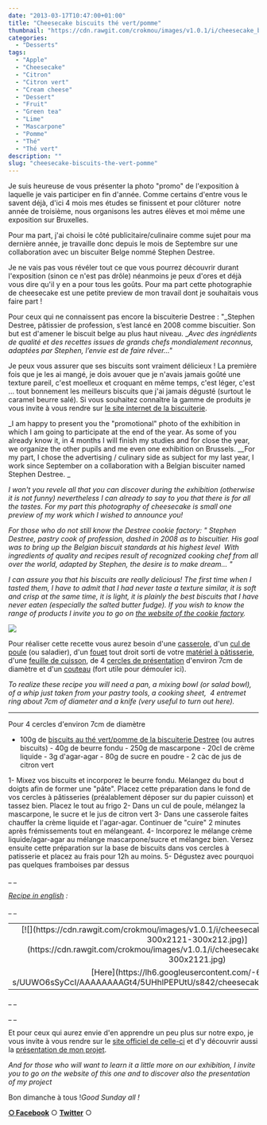 ```yaml
---
date: "2013-03-17T10:47:00+01:00"
title: "Cheesecake biscuits thé vert/pomme"
thumbnail: "https://cdn.rawgit.com/crokmou/images/v1.0.1/i/cheesecake_biscuit_the_vert_stephen_destree_BD.jpg"
categories:
  - "Desserts"
tags:
  - "Apple"
  - "Cheesecake"
  - "Citron"
  - "Citron vert"
  - "Cream cheese"
  - "Dessert"
  - "Fruit"
  - "Green tea"
  - "Lime"
  - "Mascarpone"
  - "Pomme"
  - "Thé"
  - "Thé vert"
description: ""
slug: "cheesecake-biscuits-the-vert-pomme"
---
```


Je suis heureuse de vous présenter la photo "promo" de l'exposition à laquelle je vais participer en fin d'année. Comme certains d'entre vous le savent déjà, d'ici 4 mois mes études se finissent et pour clôturer  notre année de troisième, nous organisons les autres élèves et moi même une exposition sur Bruxelles.

Pour ma part, j'ai choisi le côté publicitaire/culinaire comme sujet pour ma dernière année, je travaille donc depuis le mois de Septembre sur une collaboration avec un biscuiter Belge nommé Stephen Destree.

Je ne vais pas vous révéler tout ce que vous pourrez découvrir durant l'exposition (sinon ce n'est pas drôle) néanmoins je peux d'ores et déjà vous dire qu'il y en a pour tous les goûts. Pour ma part cette photographie de cheesecake est une petite preview de mon travail dont je souhaitais vous faire part !

Pour ceux qui ne connaissent pas encore la biscuiterie Destree : "_Stephen Destree, pâtissier de profession, s’est lancé en 2008 comme biscuitier. Son but est d'amener le biscuit belge au plus haut niveau. __Avec des ingrédients de qualité et des recettes issues de grands chefs mondialement reconnus, adaptées par Stephen, l’envie est de faire rêver..."_

Je peux vous assurer que ses biscuits sont vraiment délicieux ! La première fois que je les ai mangé, je dois avouer que je n'avais jamais goûté une texture pareil, c'est moelleux et croquant en même temps, c'est léger, c'est ... tout bonnement les meilleurs biscuits que j'ai jamais dégusté (surtout le caramel beurre salé). Si vous souhaitez connaître la gamme de produits je vous invite à vous rendre sur [le site internet de la biscuiterie](http://www.biscuiteriedestree.be/index.php).

_I am happy to present you the "promotional" photo of the exhibition in which I am going to participate at the end of the year. As some of you already know it, in 4 months I will finish my studies and for close the year, we organize the other pupils and me even one exhibition on Brussels. __For my part, I chose the advertising / culinary side as subject for my last year, I work since September on a collaboration with a Belgian biscuiter named Stephen Destree. _

_I won't you revele all that you can discover during the exhibition (otherwise it is not funny) nevertheless I can already to say to you that there is for all the tastes. For my part this photography of cheesecake is small one preview of my work which I wished to announce you!_

_For those who do not still know the Destree cookie factory: " Stephen Destree, pastry cook of profession, dashed in 2008 as to biscuitier. His goal was to bring up the Belgian biscuit standards at his highest level  With ingredients of quality and recipes result of recognized cooking chef from all over the world, adapted by Stephen, the desire is to make dream... "_

_I can assure you that his biscuits are really delicious! The first time when I tasted them, I have to admit that I had never taste a texture similar, it is soft and crisp at the same time, it is light, it is plainly the best biscuits that I have never eaten (especially the salted butter fudge). If you wish to know the range of products I invite you to go on [the website of the cookie factory](http://www.biscuiteriedestree.be/index-en.php)._

[![](https://cdn.rawgit.com/crokmou/images/v1.0.1/i/backstage_cheesecake_biscuit_the_vert_pomme_biscuiterie_destree1.jpg)](https://cdn.rawgit.com/crokmou/images/v1.0.1/i/backstage_cheesecake_biscuit_the_vert_pomme_biscuiterie_destree1.jpg)

Pour réaliser cette recette vous aurez besoin d'une [casserole](http://www.rueducommerce.fr/index/casserole%20fonte), d'un [cul de poule](http://www.rueducommerce.fr/m/pl/malid:48515370) (ou saladier), d'un [fouet](http://www.rueducommerce.fr/index/ustensile%20Fouet%20inox) tout droit sorti de votre [matériel à pâtisserie](http://www.rueducommerce.fr/m/pl/malid:12468605), d'une [feuille de cuisson](http://www.rueducommerce.fr/index/feuille%20de%20cuisson), de 4 [cercles de présentation](http://www.rueducommerce.fr/index/cercle%20de%20presentation) d'environ 7cm de diamètre et d'un [couteau](http://www.rueducommerce.fr/m/pl/malid:12468606) (fort utile pour démouler ici).

_To realize these recipe you will need a pan, a mixing bowl (or salad bowl), of a whip just taken from your pastry tools, a cooking sheet,  4 entremet ring about 7cm of diameter and a knife (very useful to turn out here)._

____

Pour 4 cercles d'environ 7cm de diamètre

- 100g de [biscuits au thé vert/pomme de la biscuiterie Destree](http://www.biscuiteriedestree.be/collection.php) (ou autres biscuits) - 40g de beurre fondu - 250g de mascarpone - 20cl de crème liquide - 3g d'agar-agar - 80g de sucre en poudre - 2 càc de jus de citron vert

1- Mixez vos biscuits et incorporez le beurre fondu. Mélangez du bout d doigts afin de former une "pâte". Placez cette préparation dans le fond de vos cercles à pâtisseries (préalablement déposer sur du papier cuisson) et tassez bien. Placez le tout au frigo 2- Dans un cul de poule, mélangez la mascarpone, le sucre et le jus de citron vert 3- Dans une casserole faites chauffer la crème liquide et l'agar-agar. Continuer de "cuire" 2 minutes après frémissements tout en mélangeant. 4- Incorporez le mélange crème liquide/agar-agar au mélange mascarpone/sucre et mélangez bien. Versez ensuite cette préparation sur la base de biscuits dans vos cercles à patisserie et placez au frais pour 12h au moins. 5- Dégustez avec pourquoi pas quelques framboises par dessus

_ _

_[Recipe in english](https://lh6.googleusercontent.com/-61DELBtsd-s/UUWO6sSyCcI/AAAAAAAAGt4/5UHhlPEPUtU/s842/cheesecakes_green_tea_apple_biscuits.jpg) :_

_ _

<table style="margin-left: auto; margin-right: auto; text-align: center;" cellspacing="0" cellpadding="0" align="center">

<tbody>

<tr>

<td style="text-align: center;">[![](https://cdn.rawgit.com/crokmou/images/v1.0.1/i/cheesecakes_green_tea_apple_biscuits-300x2121-300x212.jpg)](https://cdn.rawgit.com/crokmou/images/v1.0.1/i/cheesecakes_green_tea_apple_biscuits-300x2121.jpg)</td>

</tr>

<tr>

<td style="text-align: center;">[Here](https://lh6.googleusercontent.com/-61DELBtsd-s/UUWO6sSyCcI/AAAAAAAAGt4/5UHhlPEPUtU/s842/cheesecakes_green_tea_apple_biscuits.jpg)</td>

</tr>

</tbody>

</table>

_ _

_ _

Et pour ceux qui aurez envie d'en apprendre un peu plus sur notre expo, je vous invite à vous rendre sur le [site officiel de celle-ci](http://expophotohelb.blogspot.com/) et d'y découvrir aussi la [présentation de mon projet](http://www.expophotohelb.com/2012/12/collaboration-gourmande.html).

_And for those who will want to learn it a little more on our exhibition, I invite you to go on the website of this one and to discover also the presentation of my project_

Bon dimanche à tous !_Good Sunday all !_

[**○<span style="font-size: xx-small; margin: 0px; outline: 0px; padding: 0px;"><span style="font-family: Arial, Helvetica, sans-serif; margin: 0px; outline: 0px; padding: 0px;"> </span></span>Facebook**](https://www.facebook.com/pages/CroKMou/148093255259077) ○ [**Twitter**](https://twitter.com/Crokmou) ○
